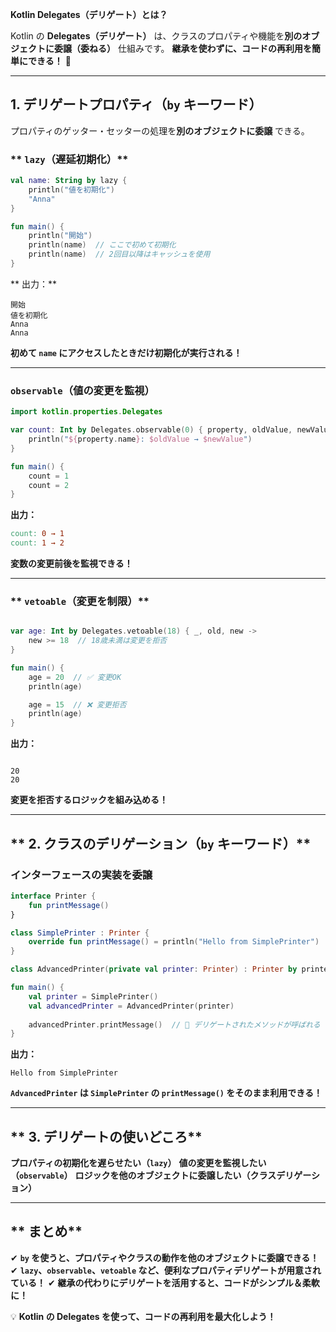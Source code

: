 **Kotlin Delegates（デリゲート）とは？**

Kotlin の **Delegates（デリゲート）** は、クラスのプロパティや機能を**別のオブジェクトに委譲（委ねる）** 仕組みです。
**継承を使わずに、コードの再利用を簡単にできる！** 🚀

------

## **1. デリゲートプロパティ（`by` キーワード）**

プロパティのゲッター・セッターの処理を**別のオブジェクトに委譲** できる。

### ** `lazy`（遅延初期化）**

```kotlin
val name: String by lazy {
    println("値を初期化")
    "Anna"
}

fun main() {
    println("開始")
    println(name)  // ここで初めて初期化
    println(name)  // 2回目以降はキャッシュを使用
}
```

** 出力：**

```
開始
値を初期化
Anna
Anna
```

**初めて `name` にアクセスしたときだけ初期化が実行される！**

------

### **`observable`（値の変更を監視）**

```kotlin
import kotlin.properties.Delegates

var count: Int by Delegates.observable(0) { property, oldValue, newValue ->
    println("${property.name}: $oldValue → $newValue")
}

fun main() {
    count = 1
    count = 2
}
```

**出力：**

```makefile
count: 0 → 1
count: 1 → 2
```

 **変数の変更前後を監視できる！**

------

### ** `vetoable`（変更を制限）**

```kotlin

var age: Int by Delegates.vetoable(18) { _, old, new ->
    new >= 18  // 18歳未満は変更を拒否
}

fun main() {
    age = 20  // ✅ 変更OK
    println(age)

    age = 15  // ❌ 変更拒否
    println(age)
}
```

**出力：**

```

20
20
```

**変更を拒否するロジックを組み込める！**

------

## ** 2. クラスのデリゲーション（`by` キーワード）**

### **インターフェースの実装を委譲**

```kotlin
interface Printer {
    fun printMessage()
}

class SimplePrinter : Printer {
    override fun printMessage() = println("Hello from SimplePrinter")
}

class AdvancedPrinter(private val printer: Printer) : Printer by printer

fun main() {
    val printer = SimplePrinter()
    val advancedPrinter = AdvancedPrinter(printer)
    
    advancedPrinter.printMessage()  // 🚀 デリゲートされたメソッドが呼ばれる
}
```

**出力：**

```
Hello from SimplePrinter
```

 **`AdvancedPrinter` は `SimplePrinter` の `printMessage()` をそのまま利用できる！**

------

## ** 3. デリゲートの使いどころ**

 **プロパティの初期化を遅らせたい（`lazy`）**
 **値の変更を監視したい（`observable`）**
**ロジックを他のオブジェクトに委譲したい（クラスデリゲーション）**

------

## ** まとめ**

✔ **`by` を使うと、プロパティやクラスの動作を他のオブジェクトに委譲できる！**
✔ **`lazy`、`observable`、`vetoable` など、便利なプロパティデリゲートが用意されている！**
✔ **継承の代わりにデリゲートを活用すると、コードがシンプル＆柔軟に！** 

💡 **Kotlin の Delegates を使って、コードの再利用を最大化しよう！** 